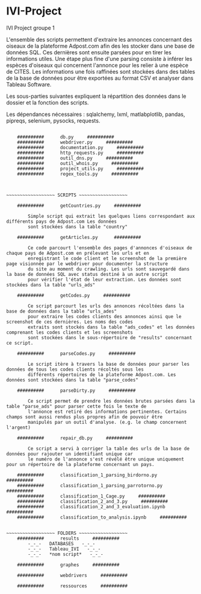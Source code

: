 # IVI-Project
IVI Project
groupe 1

L'ensemble des scripts permettent d'extraire les annonces concernant des oiseaux de la plateforme Adpost.com afin des les stocker
dans une base de données SQL. Ces dernières sont ensuite parsées pour en tirer les informations utiles. Une étape plus fine d'une 
parsing consiste à inférer les espèces d'oiseaux qui concernent l'annonce pour les relier à une espèce de CITES. Les informations
une fois raffinées sont stockées dans des tables de la base de données pour être exportées au format CSV et analyser dans Tableau
Software.

Les sous-parties suivantes expliquent la répartition des données dans le dossier et la fonction des scripts. 

Les dépendances nécessaires : sqlalchemy, lxml, matlabplotlib, pandas, pipreqs, selenium, pysocks, requests.

~~~~~~~~~~~~~~~~~~ RESSOURCES ~~~~~~~~~~~~~~~~~~

    ##########      db.py     ##########
    ##########      webdriver.py     ##########
    ##########      documentation.py     ##########
    ##########      http_requests.py     ##########
    ##########      outil_dns.py     ##########
    ##########      outil_whois.py     ##########
    ##########      project_utils.py     ##########
    ##########      regex_tools.py     ##########



~~~~~~~~~~~~~~~~~~ SCRIPTS ~~~~~~~~~~~~~~~~~~

    ##########      getCountries.py     ##########

        Simple script qui extrait les quelques liens correspondant aux différents pays de Adpost.com Les données
        sont stockées dans la table "country"
    
    ##########      getArticles.py      ##########

        Ce code parcourt l'ensemble des pages d'annonces d'oiseaux de chaque pays de Adpost.com en prélevant les urls et en
        enregistrant le code client et le screenshot de la première page visionnée par le webdriver pour documenter la structure
        du site au moment du crawling. Les urls sont sauvegardé dans la base de données SQL avec status destiné à un autre script
        pour vérifier l'état de leur extraction. Les données sont stockées dans la table "urls_ads"
    
    ##########      getCodes.py     ##########

        Ce script parcourt les urls des annonces récoltées dans la base de données dans la table "urls_ades"
        pour extraire les codes clients des annonces ainsi que le screenshot de ces dernières. Les noms des codes
        extraits sont stockés dans la table "ads_codes" et les données comprenant les codes clients et les screenshots
        sont stockées dans le sous-répertoire de "results" concernant ce script.

    ##########      parseCodes.py     ##########

        Le script itère à travers la base de données pour parser les données de tous les codes clients récoltés sous les
        différents répertoires de la plateforme Adpost.com. Les données sont stockées dans la table "parse_codes"

    ##########      parseDirty.py     ##########

        Ce script permet de prendre les données brutes parsées dans la table "parse_ads" pour parser cette fois le texte de 
        l'annonce est retiré des informations pertinentes. Certains champs sont aussi rendus plus propres afin de pouvoir être
        manipulés par un outil d'analyse. (e.g. le champ concernent l'argent)

    ##########      repair_db.py     ##########

        Ce script a servi à corriger la table des urls de la base de données pour rajouter un identifiant unique car
        le numéro de l'annonce s'est révélé être unique uniquement pour un répertoire de la plateforme concernant un pays.

    ##########      classification_1_parsing_birdorno.py     ##########
    ##########      classification_1_parsing_parrotorno.py     ##########
    ##########      classification_1_Cage.py     ##########
    ##########      classification_2_and_3.py     ##########
    ##########      classification_2_and_3_evaluation.ipynb     ##########
    ##########      classification_to_analysis.ipynb     ##########


~~~~~~~~~~~~~~~~~~ FOLDERS ~~~~~~~~~~~~~~~~~~
    ##########      results     ##########
        -_-_-   DATABASES   -_-_-
        -_-_-   Tableau_IVI   -_-_-
        -_-_-   *nom script*   -_-_-

    ##########      graphes     ##########

    ##########      webdrivers     ##########

    ##########      ressources     ##########

        